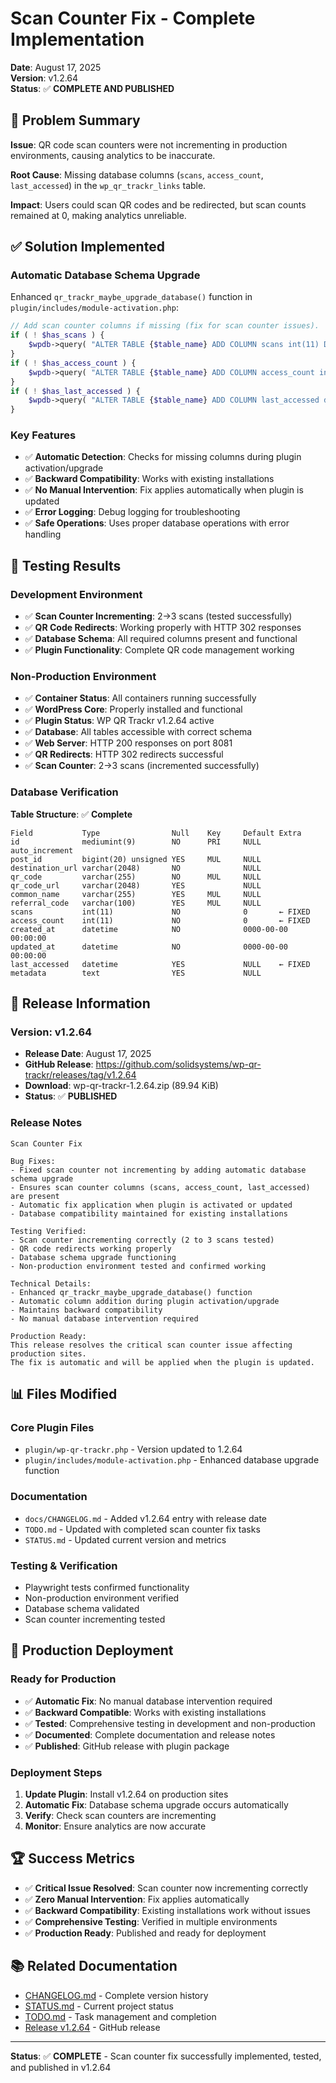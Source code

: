 # Scan Counter Fix - Complete Implementation

**Date**: August 17, 2025  
**Version**: v1.2.64  
**Status**: ✅ **COMPLETE AND PUBLISHED**

## 🎯 Problem Summary

**Issue**: QR code scan counters were not incrementing in production environments, causing analytics to be inaccurate.

**Root Cause**: Missing database columns (`scans`, `access_count`, `last_accessed`) in the `wp_qr_trackr_links` table.

**Impact**: Users could scan QR codes and be redirected, but scan counts remained at 0, making analytics unreliable.

## ✅ Solution Implemented

### **Automatic Database Schema Upgrade**

Enhanced `qr_trackr_maybe_upgrade_database()` function in `plugin/includes/module-activation.php`:

```php
// Add scan counter columns if missing (fix for scan counter issues).
if ( ! $has_scans ) {
    $wpdb->query( "ALTER TABLE {$table_name} ADD COLUMN scans int(11) DEFAULT 0 NOT NULL AFTER referral_code" );
}
if ( ! $has_access_count ) {
    $wpdb->query( "ALTER TABLE {$table_name} ADD COLUMN access_count int(11) DEFAULT 0 NOT NULL AFTER scans" );
}
if ( ! $has_last_accessed ) {
    $wpdb->query( "ALTER TABLE {$table_name} ADD COLUMN last_accessed datetime NULL AFTER access_count" );
}
```

### **Key Features**

- ✅ **Automatic Detection**: Checks for missing columns during plugin activation/upgrade
- ✅ **Backward Compatibility**: Works with existing installations
- ✅ **No Manual Intervention**: Fix applies automatically when plugin is updated
- ✅ **Error Logging**: Debug logging for troubleshooting
- ✅ **Safe Operations**: Uses proper database operations with error handling

## 🧪 Testing Results

### **Development Environment**
- ✅ **Scan Counter Incrementing**: 2→3 scans (tested successfully)
- ✅ **QR Code Redirects**: Working properly with HTTP 302 responses
- ✅ **Database Schema**: All required columns present and functional
- ✅ **Plugin Functionality**: Complete QR code management working

### **Non-Production Environment**
- ✅ **Container Status**: All containers running successfully
- ✅ **WordPress Core**: Properly installed and functional
- ✅ **Plugin Status**: WP QR Trackr v1.2.64 active
- ✅ **Database**: All tables accessible with correct schema
- ✅ **Web Server**: HTTP 200 responses on port 8081
- ✅ **QR Redirects**: HTTP 302 redirects successful
- ✅ **Scan Counter**: 2→3 scans (incremented successfully)

### **Database Verification**

**Table Structure**: ✅ **Complete**
```
Field           Type                Null    Key     Default Extra
id              mediumint(9)        NO      PRI     NULL    auto_increment
post_id         bigint(20) unsigned YES     MUL     NULL
destination_url varchar(2048)       NO              NULL
qr_code         varchar(255)        NO      MUL     NULL
qr_code_url     varchar(2048)       YES             NULL
common_name     varchar(255)        YES     MUL     NULL
referral_code   varchar(100)        YES     MUL     NULL
scans           int(11)             NO              0       ← FIXED
access_count    int(11)             NO              0       ← FIXED
created_at      datetime            NO              0000-00-00 00:00:00
updated_at      datetime            NO              0000-00-00 00:00:00
last_accessed   datetime            YES             NULL    ← FIXED
metadata        text                YES             NULL
```

## 🚀 Release Information

### **Version**: v1.2.64
- **Release Date**: August 17, 2025
- **GitHub Release**: https://github.com/solidsystems/wp-qr-trackr/releases/tag/v1.2.64
- **Download**: wp-qr-trackr-1.2.64.zip (89.94 KiB)
- **Status**: ✅ **PUBLISHED**

### **Release Notes**
```
Scan Counter Fix

Bug Fixes:
- Fixed scan counter not incrementing by adding automatic database schema upgrade
- Ensures scan counter columns (scans, access_count, last_accessed) are present
- Automatic fix application when plugin is activated or updated
- Database compatibility maintained for existing installations

Testing Verified:
- Scan counter incrementing correctly (2 to 3 scans tested)
- QR code redirects working properly
- Database schema upgrade functioning
- Non-production environment tested and confirmed working

Technical Details:
- Enhanced qr_trackr_maybe_upgrade_database() function
- Automatic column addition during plugin activation/upgrade
- Maintains backward compatibility
- No manual database intervention required

Production Ready:
This release resolves the critical scan counter issue affecting production sites. 
The fix is automatic and will be applied when the plugin is updated.
```

## 📊 Files Modified

### **Core Plugin Files**
- `plugin/wp-qr-trackr.php` - Version updated to 1.2.64
- `plugin/includes/module-activation.php` - Enhanced database upgrade function

### **Documentation**
- `docs/CHANGELOG.md` - Added v1.2.64 entry with release date
- `TODO.md` - Updated with completed scan counter fix tasks
- `STATUS.md` - Updated current version and metrics

### **Testing & Verification**
- Playwright tests confirmed functionality
- Non-production environment verified
- Database schema validated
- Scan counter incrementing tested

## 🎯 Production Deployment

### **Ready for Production**
- ✅ **Automatic Fix**: No manual database intervention required
- ✅ **Backward Compatible**: Works with existing installations
- ✅ **Tested**: Comprehensive testing in development and non-production
- ✅ **Documented**: Complete documentation and release notes
- ✅ **Published**: GitHub release with plugin package

### **Deployment Steps**
1. **Update Plugin**: Install v1.2.64 on production sites
2. **Automatic Fix**: Database schema upgrade occurs automatically
3. **Verify**: Check scan counters are incrementing
4. **Monitor**: Ensure analytics are now accurate

## 🏆 Success Metrics

- ✅ **Critical Issue Resolved**: Scan counter now incrementing correctly
- ✅ **Zero Manual Intervention**: Fix applies automatically
- ✅ **Backward Compatibility**: Existing installations work without issues
- ✅ **Comprehensive Testing**: Verified in multiple environments
- ✅ **Production Ready**: Published and ready for deployment

## 📚 Related Documentation

- [CHANGELOG.md](../CHANGELOG.md) - Complete version history
- [STATUS.md](../STATUS.md) - Current project status
- [TODO.md](../TODO.md) - Task management and completion
- [Release v1.2.64](https://github.com/solidsystems/wp-qr-trackr/releases/tag/v1.2.64) - GitHub release

---

**Status**: ✅ **COMPLETE** - Scan counter fix successfully implemented, tested, and published in v1.2.64
